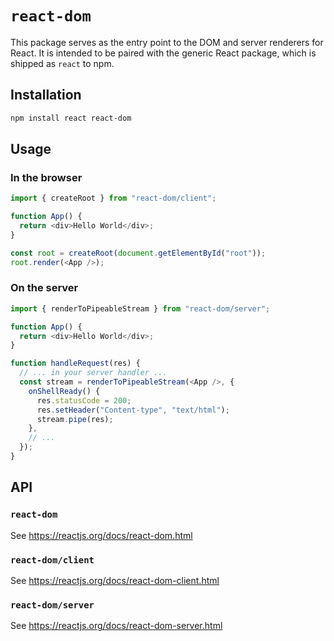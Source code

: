 # `react-dom`

This package serves as the entry point to the DOM and server renderers for React. It is intended to be paired with the generic React package, which is shipped as `react` to npm.

## Installation

```sh
npm install react react-dom
```

## Usage

### In the browser

```js
import { createRoot } from "react-dom/client";

function App() {
  return <div>Hello World</div>;
}

const root = createRoot(document.getElementById("root"));
root.render(<App />);
```

### On the server

```js
import { renderToPipeableStream } from "react-dom/server";

function App() {
  return <div>Hello World</div>;
}

function handleRequest(res) {
  // ... in your server handler ...
  const stream = renderToPipeableStream(<App />, {
    onShellReady() {
      res.statusCode = 200;
      res.setHeader("Content-type", "text/html");
      stream.pipe(res);
    },
    // ...
  });
}
```

## API

### `react-dom`

See https://reactjs.org/docs/react-dom.html

### `react-dom/client`

See https://reactjs.org/docs/react-dom-client.html

### `react-dom/server`

See https://reactjs.org/docs/react-dom-server.html
